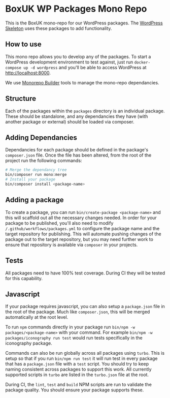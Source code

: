 # BoxUK WP Packages Mono Repo

This is the BoxUK mono-repo for our WordPress packages. The [WordPress Skeleton](https://github.com/boxuk/wp-project-skeleton) uses these packages to add functionality. 

## How to use

This mono repo allows you to develop any of the packages. To start a WordPress development environment to test against, just run `docker-compose up -d wordpress` and you'll be able to access WordPress at [http://localhost:8000](http://localhost:8000). 

We use [Monorepo Builder](https://github.com/symplify/monorepo-builder) tools to manage the mono-repo dependancies. 

## Structure

Each of the packages within the `packages` directory is an individual package. These should be standalone, and any dependancies they have (with another package or external) should be loaded via composer. 

## Adding Dependancies

Dependancies for each package should be defined in the package's `composer.json` file. Once the file has been altered, from the root of the project run the following commands: 

```sh
# Merge the dependancy tree
bin/composer run mono:merge 
# Install your package
bin/composer install <package-name>
```

## Adding a package

To create a package, you can run `bin/create-package <package-name>` and this will scaffold out all the necessary changes needed. In order for your package to be published, you'll also need to modify `/.github/workflows/packages.yml` to configure the package name and the target repository for publishing. This will automate pushing changes of the package out to the target repository, but you may need further work to ensure that repository is available via `composer` in your projects. 

## Tests

All packages need to have 100% test coverage. During CI they will be tested for this capability. 

## Javascript

If your package requires javascript, you can also setup a `package.json` file in the root of the package. Much like `composer.json`, this will be merged automatically at the root level. 

To run `npm` commands directly in your package run `bin/npm -w packages/<package-name>` with your command. For example `bin/npm -w packages/iconography run test` would run tests specifically in the iconography package. 

Commands can also be run globally across all packages using `turbo`. This is setup so that if you run `bin/npm run test` it will run test in every package that has a `package.json` file with a `test` script. You should try to keep naming consistent across packages to support this work. All currently supported scripts in `turbo` are listed in the `turbo.json` file at the root. 

During CI, the `lint`, `test` and `build` NPM scripts are run to validate the package quality. You should ensure your package supports these. 